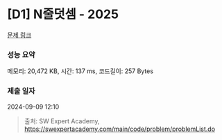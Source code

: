 # [D1] N줄덧셈 - 2025 

[문제 링크](https://swexpertacademy.com/main/code/problem/problemDetail.do?contestProbId=AV5QFZtaAscDFAUq) 

### 성능 요약

메모리: 20,472 KB, 시간: 137 ms, 코드길이: 257 Bytes

### 제출 일자

2024-09-09 12:10



> 출처: SW Expert Academy, https://swexpertacademy.com/main/code/problem/problemList.do